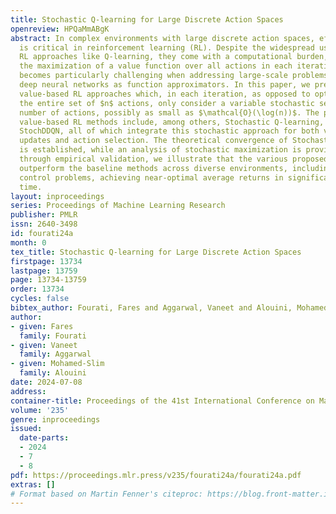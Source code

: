 ```yaml
---
title: Stochastic Q-learning for Large Discrete Action Spaces
openreview: HPQaMmABgK
abstract: In complex environments with large discrete action spaces, effective decision-making
  is critical in reinforcement learning (RL). Despite the widespread use of value-based
  RL approaches like Q-learning, they come with a computational burden, necessitating
  the maximization of a value function over all actions in each iteration. This burden
  becomes particularly challenging when addressing large-scale problems and using
  deep neural networks as function approximators. In this paper, we present stochastic
  value-based RL approaches which, in each iteration, as opposed to optimizing over
  the entire set of $n$ actions, only consider a variable stochastic set of a sublinear
  number of actions, possibly as small as $\mathcal{O}(\log(n))$. The presented stochastic
  value-based RL methods include, among others, Stochastic Q-learning, StochDQN, and
  StochDDQN, all of which integrate this stochastic approach for both value-function
  updates and action selection. The theoretical convergence of Stochastic Q-learning
  is established, while an analysis of stochastic maximization is provided. Moreover,
  through empirical validation, we illustrate that the various proposed approaches
  outperform the baseline methods across diverse environments, including different
  control problems, achieving near-optimal average returns in significantly reduced
  time.
layout: inproceedings
series: Proceedings of Machine Learning Research
publisher: PMLR
issn: 2640-3498
id: fourati24a
month: 0
tex_title: Stochastic Q-learning for Large Discrete Action Spaces
firstpage: 13734
lastpage: 13759
page: 13734-13759
order: 13734
cycles: false
bibtex_author: Fourati, Fares and Aggarwal, Vaneet and Alouini, Mohamed-Slim
author:
- given: Fares
  family: Fourati
- given: Vaneet
  family: Aggarwal
- given: Mohamed-Slim
  family: Alouini
date: 2024-07-08
address:
container-title: Proceedings of the 41st International Conference on Machine Learning
volume: '235'
genre: inproceedings
issued:
  date-parts:
  - 2024
  - 7
  - 8
pdf: https://proceedings.mlr.press/v235/fourati24a/fourati24a.pdf
extras: []
# Format based on Martin Fenner's citeproc: https://blog.front-matter.io/posts/citeproc-yaml-for-bibliographies/
---
```

